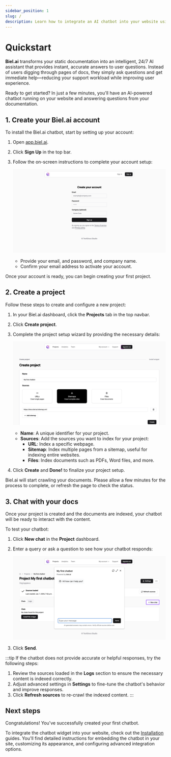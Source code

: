 ```yaml
---
sidebar_position: 1
slug: /
description: Learn how to integrate an AI chatbot into your website using your content. This guide walks you through creating your account, setting up a project, and testing the chatbot.
---
```


# Quickstart

**Biel.ai** transforms your static documentation into an intelligent, 24/7 AI assistant that provides instant, accurate answers to user questions. Instead of users digging through pages of docs, they simply ask questions and get immediate help—reducing your support workload while improving user experience.

Ready to get started? In just a few minutes, you'll have an AI-powered chatbot running on your website and answering questions from your documentation.

## 1. Create your Biel.ai account

To install the Biel.ai chatbot, start by setting up your account:

1. Open [app.biel.ai](https://app.biel.ai).
2. Click **Sign Up** in the top bar.
3. Follow the on-screen instructions to complete your account setup:

    ![Create account](./images/create-account.png)

    - Provide your email, and password, and company name.
    - Confirm your email address to activate your account.

Once your account is ready, you can begin creating your first project.

## 2. Create a project

Follow these steps to create and configure a new project:

1. In your Biel.ai dashboard, click the **Projects** tab in the top navbar.
2. Click **Create project**.
3. Complete the project setup wizard by providing the necessary details:

    ![Create project](./images/create-project.png)

    * **Name**: A unique identifier for your project.
    * **Sources**: Add the sources you want to index for your project:
        * **URL**: Index a specific webpage.
        * **Sitemap**: Index multiple pages from a sitemap, useful for indexing entire websites.
        * **Files**: Index documents such as PDFs, Word files, and more.

4. Click **Create** and **Done!** to finalize your project setup.

Biel.ai will start crawling your documents. Please allow a few minutes for the process to complete, or refresh the page to check the status.

## 3. Chat with your docs

Once your project is created and the documents are indexed, your chatbot will be ready to interact with the content.

To test your chatbot:

1. Click **New chat** in the **Project** dashboard.
2. Enter a query or ask a question to see how your chatbot responds:

    ![My first chat](./images/my-first-chat.png)

3. Click **Send**.

:::tip
If the chatbot does not provide accurate or helpful responses, try the following steps:

1. Review the sources loaded in the **Logs** section to ensure the necessary content is indexed correctly.
2. Adjust advanced settings in **Settings** to fine-tune the chatbot's behavior and improve responses.
3. Click **Refresh sources** to re-crawl the indexed content.
:::

## Next steps

Congratulations! You've successfully created your first chatbot.

To integrate the chatbot widget into your website, check out the [Installation](/category/installation) guides. You'll find detailed instructions for embedding the chatbot in your site, customizing its appearance, and configuring advanced integration options.

